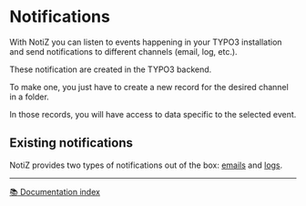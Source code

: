 # Notifications

With NotiZ you can listen to events happening in your TYPO3 installation and
send notifications to different channels (email, log, etc.).

These notification are created in the TYPO3 backend.

To make one, you just have to create a new record for the desired channel in
a folder.

In those records, you will have access to data specific to the selected event.

## Existing notifications

NotiZ provides two types of notifications out of the box: [emails][email-notification] and [logs][log-notification].

---

[:books: Documentation index](../README.md)

[email-notification]: Email-notification.md
[log-notification]: Log-notification.md
